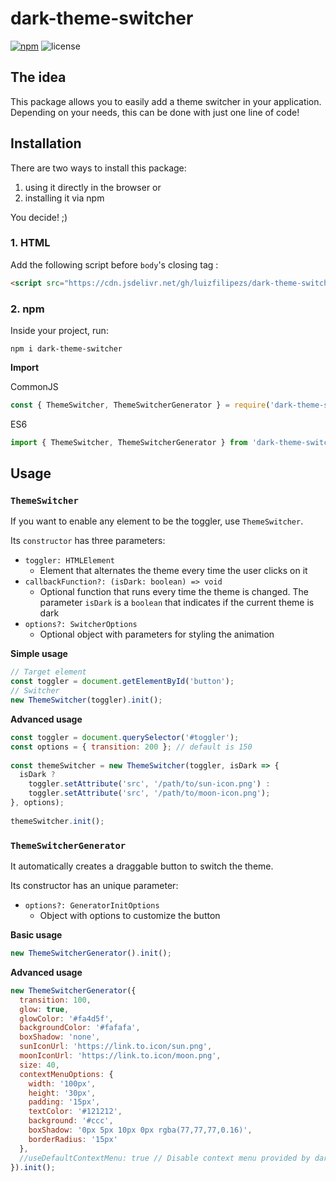 # dark-theme-switcher

[![npm](https://img.shields.io/npm/v/dark-theme-switcher.svg)](https://www.npmjs.com/package/dark-theme-switcher)
![license](https://img.shields.io/badge/license-MIT-blue.svg)

## The idea

This package allows you to easily add a theme switcher in your application. Depending on your needs, this can be done with just one line of code!

## Installation

There are two ways to install this package:

1. using it directly in the browser or
2. installing it via npm

You decide! ;)

### 1. HTML

Add the following script before `body`'s closing tag :

```html
<script src="https://cdn.jsdelivr.net/gh/luizfilipezs/dark-theme-switcher@latest/js/dark-theme-switcher.js"></script>
```

### 2. npm

Inside your project, run:

`npm i dark-theme-switcher`

**Import**

CommonJS

```js
const { ThemeSwitcher, ThemeSwitcherGenerator } = require('dark-theme-switcher');
```

ES6

```js
import { ThemeSwitcher, ThemeSwitcherGenerator } from 'dark-theme-switcher';
```

## Usage

### `ThemeSwitcher`

If you want to enable any element to be the toggler, use `ThemeSwitcher`.

Its `constructor` has three parameters:

- `toggler: HTMLElement`
  - Element that alternates the theme every time the user clicks on it
- `callbackFunction?: (isDark: boolean) => void`
  - Optional function that runs every time the theme is changed. The parameter `isDark` is a `boolean` that indicates if the current theme is dark
- `options?: SwitcherOptions`
  - Optional object with parameters for styling the animation

**Simple usage**

```js
// Target element
const toggler = document.getElementById('button');
// Switcher
new ThemeSwitcher(toggler).init();
```

**Advanced usage**

```js
const toggler = document.querySelector('#toggler');
const options = { transition: 200 }; // default is 150
    
const themeSwitcher = new ThemeSwitcher(toggler, isDark => {
  isDark ?
    toggler.setAttribute('src', '/path/to/sun-icon.png') :
    toggler.setAttribute('src', '/path/to/moon-icon.png');
}, options);
    
themeSwitcher.init();
```

### `ThemeSwitcherGenerator`

It automatically creates a draggable button to switch the theme.

Its constructor has an unique parameter:

- `options?: GeneratorInitOptions`
  - Object with options to customize the button

**Basic usage**

```js
new ThemeSwitcherGenerator().init();
```

**Advanced usage**

```js
new ThemeSwitcherGenerator({
  transition: 100,
  glow: true, 
  glowColor: '#fa4d5f',
  backgroundColor: '#fafafa',
  boxShadow: 'none',
  sunIconUrl: 'https://link.to.icon/sun.png',
  moonIconUrl: 'https://link.to.icon/moon.png',
  size: 40,
  contextMenuOptions: {
    width: '100px',
    height: '30px',
    padding: '15px',
    textColor: '#121212',
    background: '#ccc',
    boxShadow: '0px 5px 10px 0px rgba(77,77,77,0.16)',
    borderRadius: '15px'
  },
  //useDefaultContextMenu: true // Disable context menu provided by dark-theme-switcher
}).init();
```
